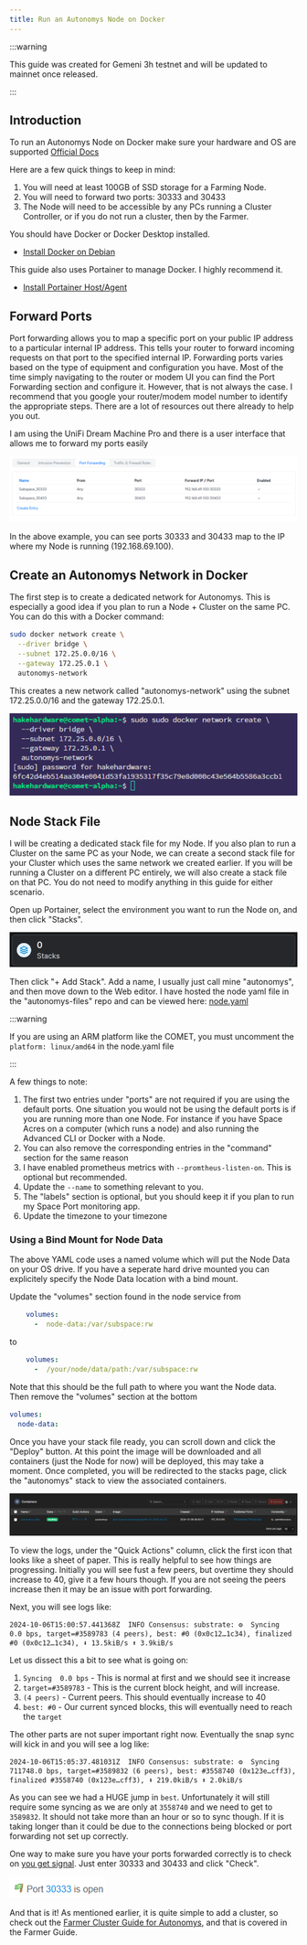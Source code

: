 ```yaml
---
title: Run an Autonomys Node on Docker
---
```


:::warning

This guide was created for Gemeni 3h testnet and will be updated to mainnet once released.

:::

## Introduction
To run an Autonomys Node on Docker make sure your hardware and OS are supported [Official Docs](https://docs.autonomys.xyz/docs/farming-&-staking/farming/intro#operating-system)

Here are a few quick things to keep in mind:
1. You will need at least 100GB of SSD storage for a Farming Node.
1. You will need to forward two ports: 30333 and 30433
1. The Node will need to be accessible by any PCs running a Cluster Controller, or if you do not run a cluster, then by the Farmer.

You should have Docker or Docker Desktop installed. 
* [Install Docker on Debian](https://hakehardware.github.io/docs/guides/linux/install-docker-debian)

This guide also uses Portainer to manage Docker. I highly recommend it.
* [Install Portainer Host/Agent](https://hakehardware.github.io/docs/guides/linux/install-portainer-host-agent)

## Forward Ports
Port forwarding allows you to map a specific port on your public IP address to a particular internal IP address. This tells your router to forward incoming requests on that port to the specified internal IP. Forwarding ports varies based on the type of equipment and configuration you have. Most of the time simply navigating to the router or modem UI you can find the Port Forwarding section and configure it. However, that is not always the case. I recommend that you google your router/modem model number to identify the appropriate steps. There are a lot of resources out there already to help you out. 

I am using the UniFi Dream Machine Pro and there is a user interface that allows me to forward my ports easily

![Port Forward](/img/docker-node-autonomys/dream_machine_port_forward.png)

In the above example, you can see ports 30333 and 30433 map to the IP where my Node is running (192.168.69.100).

## Create an Autonomys Network in Docker
The first step is to create a dedicated network for Autonomys. This is especially a good idea if you plan to run a Node + Cluster on the same PC. You can do this with a Docker command:

```bash
sudo docker network create \
  --driver bridge \
  --subnet 172.25.0.0/16 \
  --gateway 172.25.0.1 \
  autonomys-network
```

This creates a new network called "autonomys-network" using the subnet 172.25.0.0/16 and the gateway 172.25.0.1.

![Network Create](/img/docker-node-autonomys/network-create.png)

## Node Stack File

I will be creating a dedicated stack file for my Node. If you also plan to run a Cluster on the same PC as your Node, we can create a second stack file for your Cluster which uses the same network we created earlier. If you will be running a Cluster on a different PC entirely, we will also create a stack file on that PC. You do not need to modify anything in this guide for either scenario.

Open up Portainer, select the environment you want to run the Node on, and then click "Stacks".

![Network Create](/img/docker-node-autonomys/stacks.png)

Then click "+ Add Stack". Add a name, I usually just call mine "autonomys", and then move down to the Web editor. I have hosted the node yaml file in the "autonomys-files" repo and can be viewed here: [node.yaml](https://github.com/hakehardware/autonomys_files/blob/main/node.yaml)

:::warning

If you are using an ARM platform like the COMET, you must uncomment the `platform: linux/amd64` in the node.yaml file

:::

A few things to note:
1. The first two entries under "ports" are not required if you are using the default ports. One situation you would not be using the default ports is if you are running more than one Node. For instance if you have Space Acres on a computer (which runs a node) and also running the Advanced CLI or Docker with a Node.
1. You can also remove the corresponding entries in the "command" section for the same reason
1. I have enabled prometheus metrics with `--promtheus-listen-on`. This is optional but recommended.
1. Update the `--name` to something relevant to you.
1. The "labels" section is optional, but you should keep it if you plan to run my Space Port monitoring app.
1. Update the timezone to your timezone

### Using a Bind Mount for Node Data
The above YAML code uses a named volume which will put the Node Data on your OS drive. If you have a seperate hard drive mounted you can explicitely specify the Node Data location with a bind mount.

Update the "volumes" section found in the node service from
```yaml
    volumes:
      -  node-data:/var/subspace:rw
```

to

```yaml
    volumes:
      -  /your/node/data/path:/var/subspace:rw
```

Note that this should be the full path to where you want the Node data. Then remove the "volumes" section at the bottom

```yaml
volumes:
  node-data:
```

Once you have your stack file ready, you can scroll down and click the "Deploy" button. At this point the image will be downloaded and all containers (just the Node for now) will be deployed, this may take a moment. Once completed, you will be redirected to the stacks page, click the "autonomys" stack to view the associated containers.

![Node Container](/img/docker-node-autonomys/node_container.png)

To view the logs, under the "Quick Actions" column, click the first icon that looks like a sheet of paper. This is really helpful to see how things are progressing. Initially you will see fust a few peers, but overtime they should increase to 40, give it a few hours though. If you are not seeing the peers increase then it may be an issue with port forwarding.

Next, you will see logs like:
```
2024-10-06T15:00:57.441368Z  INFO Consensus: substrate: ⚙️  Syncing  0.0 bps, target=#3589783 (4 peers), best: #0 (0x0c12…1c34), finalized #0 (0x0c12…1c34), ⬇ 13.5kiB/s ⬆ 3.9kiB/s
```

Let us dissect this a bit to see what is going on:
1. `Syncing  0.0 bps` - This is normal at first and we should see it increase
1. `target=#3589783` - This is the current block height, and will increase.
1. `(4 peers)` - Current peers. This should eventually increase to 40
1. `best: #0` - Our current synced blocks, this will eventually need to reach the `target`

The other parts are not super important right now. Eventually the snap sync will kick in and you will see a log like:

```
2024-10-06T15:05:37.481031Z  INFO Consensus: substrate: ⚙️  Syncing 711748.0 bps, target=#3589832 (6 peers), best: #3558740 (0x123e…cff3), finalized #3558740 (0x123e…cff3), ⬇ 219.0kiB/s ⬆ 2.0kiB/s
```

As you can see we had a HUGE jump in `best`. Unfortunately it will still require some syncing as we are only at `3558740` and we need to get to `3589832`. It should not take more than an hour or so to sync though. If it is taking longer than it could be due to the connections being blocked or port forwarding not set up correctly.

One way to make sure you have your ports forwarded correctly is to check on [you get signal](https://www.yougetsignal.com/tools/open-ports/). Just enter 30333 and 30433 and click "Check". 

![port-open](/img/docker-node-autonomys/port-open.png)

And that is it! As mentioned earlier, it is quite simple to add a cluster, so check out the [Farmer Cluster Guide for Autonomys](https://hakehardware.github.io/docs/guides/autonomys/docker-cluster-autonomys), and that is covered in the Farmer Guide.